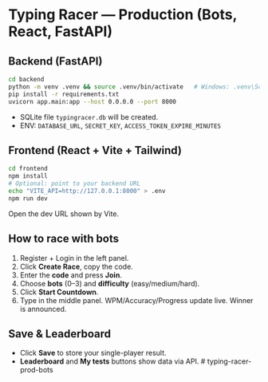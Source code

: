 # Typing Racer — Production (Bots, React, FastAPI)

## Backend (FastAPI)
```bash
cd backend
python -m venv .venv && source .venv/bin/activate   # Windows: .venv\Scripts\activate
pip install -r requirements.txt
uvicorn app.main:app --host 0.0.0.0 --port 8000
```
- SQLite file `typingracer.db` will be created.
- ENV: `DATABASE_URL`, `SECRET_KEY`, `ACCESS_TOKEN_EXPIRE_MINUTES`

## Frontend (React + Vite + Tailwind)
```bash
cd frontend
npm install
# Optional: point to your backend URL
echo "VITE_API=http://127.0.0.1:8000" > .env
npm run dev
```
Open the dev URL shown by Vite.

## How to race with bots
1. Register + Login in the left panel.
2. Click **Create Race**, copy the code.
3. Enter the **code** and press **Join**.
4. Choose **bots** (0–3) and **difficulty** (easy/medium/hard).
5. Click **Start Countdown**.
6. Type in the middle panel. WPM/Accuracy/Progress update live. Winner is announced.

## Save & Leaderboard
- Click **Save** to store your single-player result.
- **Leaderboard** and **My tests** buttons show data via API.
#   t y p i n g - r a c e r - p r o d - b o t s  
 